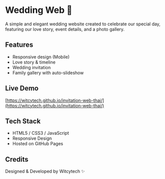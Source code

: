 # Wedding Web 💍

A simple and elegant wedding website created to celebrate our special day, featuring our love story, event details, and a photo gallery.

## Features
- Responsive design (Mobile)
- Love story & timeline
- Wedding invitation
- Family gallery with auto-slideshow

## Live Demo
[https://witcytech.github.io/invitation-web-thai/](https://witcytech.github.io/invitation-web-thai/)

## Tech Stack
- HTML5 / CSS3 / JavaScript
- Responsive Design
- Hosted on GitHub Pages

## Credits
Designed & Developed by Witcytech ✨

